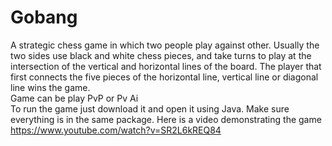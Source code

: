 # Gobang
A strategic chess game in which two people play against other. Usually the two sides use black and white chess pieces, and take turns to play at the intersection of the vertical and horizontal lines of the board. The player that first connects the five pieces of the horizontal line, vertical line or diagonal line wins the game.     
Game can be play PvP or Pv Ai     
To run the game just download it and open it using Java. Make sure everything is in the same package. 
Here is a video demonstrating the game                                          
https://www.youtube.com/watch?v=SR2L6kREQ84
